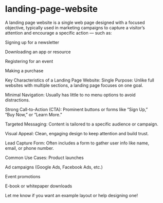 # landing-page-website
A landing page website is a single web page designed with a focused objective, typically used in marketing campaigns to capture a visitor’s attention and encourage a specific action — such as:

Signing up for a newsletter

Downloading an app or resource

Registering for an event

Making a purchase

Key Characteristics of a Landing Page Website:
Single Purpose: Unlike full websites with multiple sections, a landing page focuses on one goal.

Minimal Navigation: Usually has little to no menu options to avoid distractions.

Strong Call-to-Action (CTA): Prominent buttons or forms like “Sign Up,” “Buy Now,” or “Learn More.”

Targeted Messaging: Content is tailored to a specific audience or campaign.

Visual Appeal: Clean, engaging design to keep attention and build trust.

Lead Capture Form: Often includes a form to gather user info like name, email, or phone number.

Common Use Cases:
Product launches

Ad campaigns (Google Ads, Facebook Ads, etc.)

Event promotions

E-book or whitepaper downloads

Let me know if you want an example layout or help designing one!









